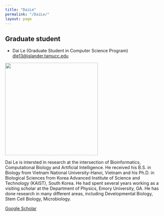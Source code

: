 ```yaml
---
title: "DaiLe"
permalink: "/DaiLe/"
layout: page
---
```


## Graduate student

- Dai Le (Graduate Student in Computer Science Program) <dle13@islander.tamucc.edu>

<img src="https://yajuanlin.github.io/assets/img/LeDai photo.png" width="300" /> 

Dai Le is intersted in research at the intersection of Bioinformatics, Computational Biology and Artificial Intelligence. He received his B.S. in Biology from Vietnam National University-Hanoi, Vietnam and his Ph.D. in Biological Sciences from Korea Advanced Institute of Science and Technology (KAIST), South Korea. He had spent several years working as a visiting scholar at the Department of Physics, Emory University, GA. He has done research in many different areas, including Developmental Biology, Stem Cell Biology, Microbiology. 

<p><a href="https://scholar.google.com/citations?user=z80ngAoAAAAJ&hl=en/">Google Scholar</a></p>
